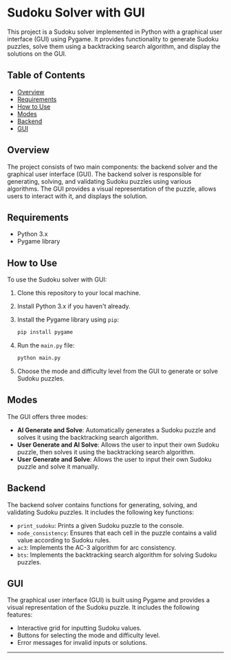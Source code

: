 # Sudoku Solver with GUI

This project is a Sudoku solver implemented in Python with a graphical user interface (GUI) using Pygame. It provides functionality to generate Sudoku puzzles, solve them using a backtracking search algorithm, and display the solutions on the GUI.

## Table of Contents

- [Overview](#overview)
- [Requirements](#requirements)
- [How to Use](#how-to-use)
- [Modes](#modes)
- [Backend](#backend)
- [GUI](#gui)

## Overview

The project consists of two main components: the backend solver and the graphical user interface (GUI). The backend solver is responsible for generating, solving, and validating Sudoku puzzles using various algorithms. The GUI provides a visual representation of the puzzle, allows users to interact with it, and displays the solution.

## Requirements

- Python 3.x
- Pygame library

## How to Use

To use the Sudoku solver with GUI:

1. Clone this repository to your local machine.
2. Install Python 3.x if you haven't already.
3. Install the Pygame library using `pip`:

    ```bash
    pip install pygame
    ```

4. Run the `main.py` file:

    ```bash
    python main.py
    ```

5. Choose the mode and difficulty level from the GUI to generate or solve Sudoku puzzles.

## Modes

The GUI offers three modes:

- **AI Generate and Solve**: Automatically generates a Sudoku puzzle and solves it using the backtracking search algorithm.
- **User Generate and AI Solve**: Allows the user to input their own Sudoku puzzle, then solves it using the backtracking search algorithm.
- **User Generate and Solve**: Allows the user to input their own Sudoku puzzle and solve it manually.

## Backend

The backend solver contains functions for generating, solving, and validating Sudoku puzzles. It includes the following key functions:

- `print_sudoku`: Prints a given Sudoku puzzle to the console.
- `node_consistency`: Ensures that each cell in the puzzle contains a valid value according to Sudoku rules.
- `ac3`: Implements the AC-3 algorithm for arc consistency.
- `bts`: Implements the backtracking search algorithm for solving Sudoku puzzles.

## GUI

The graphical user interface (GUI) is built using Pygame and provides a visual representation of the Sudoku puzzle. It includes the following features:

- Interactive grid for inputting Sudoku values.
- Buttons for selecting the mode and difficulty level.
- Error messages for invalid inputs or solutions.

---

